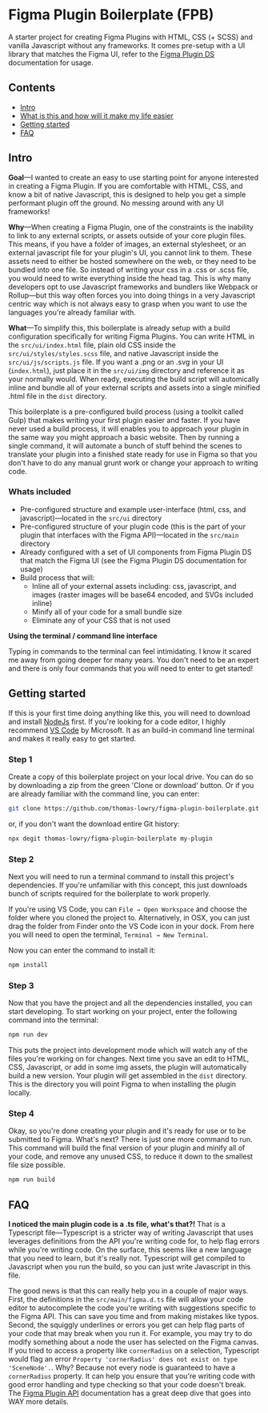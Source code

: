 # Figma Plugin Boilerplate (FPB)
 A starter project for creating Figma Plugins with HTML, CSS (+ SCSS) and vanilla Javascript without any frameworks. It comes pre-setup with a UI library that matches the Figma UI, refer to the [Figma Plugin DS](https://github.com/thomas-lowry/figma-plugin-ds) documentation for usage.

## Contents
* [Intro](#intro)
* [What is this and how will it make my life easier](#what-is-this-and-how-will-it-make-my-life-easier)
* [Getting started](#getting-started)
* [FAQ](#faq)

## Intro

**Goal**—I wanted to create an easy to use starting point for anyone interested in creating a Figma Plugin. If you are comfortable with HTML, CSS, and know a bit of native Javascript, this is designed to help you get a simple performant plugin off the ground. No messing around with any UI frameworks!


**Why**—When creating a Figma Plugin, one of the constraints is the inability to link to any external scripts, or assets outside of your core plugin files. This means, if you have a folder of images, an external stylesheet, or an external javascript file for your plugin's UI, you cannot link to them. These assets need to either be hosted somewhere on the web, or they need to be bundled into one file. So instead of writing your css in a .css or .scss file, you would need to write everything inside the head tag. This is why many developers opt to use Javascript frameworks and bundlers like Webpack or Rollup—but this way often forces you into doing things in a very Javascript centric way which is not always easy to grasp when you want to use the languages you're already familiar with.


**What**—To simplify this, this boilerplate is already setup with a build configuration specifically for writing Figma Plugins. You can write HTML in the `src/ui/index.html` file, plain old CSS inside the `src/ui/styles/styles.scss` file, and native Javascript inside the `src/ui/js/scripts.js` file. If you want a .png or an .svg in your UI (`index.html`), just place it in the `src/ui/img` directory and reference it as your normally would. When ready, executing the build script will automically inline and bundle all of your external scripts and assets into a single minified .html file in the `dist` directory.

This boilerplate is a pre-configured build process (using a toolkit called Gulp) that makes writing your first plugin easier and faster. If you have never used a build process, it will enables you to approach your plugin in the same way you might approach a basic website. Then by running a single command, it will automate a bunch of stuff behind the scenes to translate your plugin into a finished state ready for use in Figma so that you don't have to do any manual grunt work or change your approach to writing code.


### Whats included
- Pre-configured structure and example user-interface (html, css, and javascript)—located in the `src/ui` directory
- Pre-configured structure of your plugin code (this is the part of your plugin that interfaces with the Figma API)—located in the `src/main` directory
- Already configured with a set of UI components from Figma Plugin DS that match the Figma UI (see the Figma Plugin DS documentation for usage)
- Build process that will:
    - Inline all of your external assets including: css, javascript, and images (raster images will be base64 encoded, and SVGs included inline)
    - Minify all of your code for a small bundle size
    - Eliminate any of your CSS that is not used


**Using the terminal / command line interface**

Typing in commands to the terminal can feel intimidating. I know it scared me away from going deeper for many years. You don't need to be an expert and there is only four commands that you will need to enter to get started!


## Getting started

If this is your first time doing anything like this, you will need to download and install [NodeJs](https://nodejs.org/en/) first. If you're looking for a code editor, I highly recommend [VS Code](https://code.visualstudio.com/) by Microsoft. It as an build-in command line terminal and makes it really easy to get started.

### Step 1
Create a copy of this boilerplate project on your local drive. You can do so by downloading a zip from the green 'Clone or download' button. Or if you are already familiar with the command line, you can enter:
```bash 
git clone https://github.com/thomas-lowry/figma-plugin-boilerplate.git
```
or, if you don't want the download entire Git history:
```bash 
npx degit thomas-lowry/figma-plugin-boilerplate my-plugin
```

### Step 2

Next you will need to run a terminal command to install this project's dependencies. If you're unfamiliar with this concept, this just downloads bunch of scripts required for the boilerplate to work properly. 

If you're using VS Code, you can `File → Open Workspace` and choose the folder where you cloned the project to. Alternatively, in OSX, you can just drag the folder from Finder onto the VS Code icon in your dock. From here you will need to open the terminal, `Terminal → New Terminal`.

Now you can enter the command to install it:
```bash 
npm install
```

### Step 3

Now that you have the project and all the dependencies installed, you can start developing. To start working on your project, enter the following command into the terminal:
```bash 
npm run dev
```

This puts the project into development mode which will watch any of the files you're working on for changes. Next time you save an edit to HTML, CSS, Javascript, or add in some img assets, the plugin will automatically build a new version. Your plugin will get assembled in the `dist` directory. This is the directory you will point Figma to when installing the plugin locally.

### Step 4

Okay, so you're done creating your plugin and it's ready for use or to be submitted to Figma. What's next? There is just one more command to run. This command will build the final version of your plugin and minify all of your code, and remove any unused CSS, to reduce it down to the smallest file size possible.
```bash 
npm run build
```


## FAQ

**I noticed the main plugin code is a .ts file, what's that?!**
That is a Typescript file—Typescript is a stricter way of writing Javascript that uses leverages definitions from the API you're writing code for, to help flag errors while you're writing code. On the surface, this seems like a new language that you need to learn, but it's really not. Typescript will get compiled to Javascript when you run the build, so you can just write Javascript in this file.

The good news is that this can really help you in a couple of major ways. First, the definitions in the `src/main/figma.d.ts` file will allow your code editor to autocomplete the code you're writing with suggestions specific to the Figma API. This can save you time and from making mistakes like typos. Second, the squiggly underlines or errors you get can help flag parts of your code that may break when you run it. For example, you may try to do modify something about a node the user has selected on the Figma canvas. If you tried to access a property like `cornerRadius` on a selection, Typescript would flag an error `Property 'cornerRadius' does not exist on type 'SceneNode'.`. Why? Because not every node is guaranteed to have a `cornerRadius` property. It can help you ensure that you're writing code with good error handling and type checking so that your code doesn't break. The [Figma Plugin API](https://www.figma.com/plugin-docs/typescript/) documentation has a great deep dive that goes into WAY more details.
